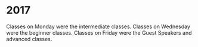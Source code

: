 # 2017

Classes on Monday were the intermediate classes.
Classes on Wednesday were the beginner classes.
Classes on Friday were the Guest Speakers and advanced classes.
